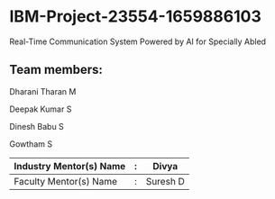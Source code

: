 # IBM-Project-23554-1659886103
Real-Time Communication System Powered by AI for Specially Abled

## Team members:

Dharani Tharan M

Deepak Kumar S

Dinesh Babu S

Gowtham S


| Industry Mentor(s) Name | : | Divya                       |
| ----------------------- | - | --------------------------- |
| Faculty Mentor(s) Name  | : | Suresh D             |
